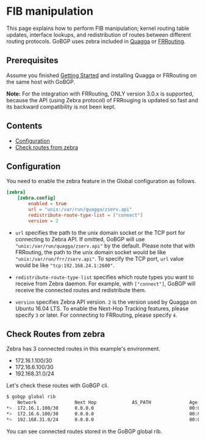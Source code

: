 # FIB manipulation

This page explains how to perform FIB manipulation; kernel routing
table updates, interface lookups, and redistribution of routes between
different routing protocols. GoBGP uses zebra included in
[Quagga](http://www.nongnu.org/quagga/) or [FRRouting](https://frrouting.org/).

## Prerequisites

Assume you finished [Getting Started](getting-started.md)
and installing Quagga or FRRouting on the same host with GoBGP.

**Note:** For the integration with FRRouting, ONLY version 3.0.x is supported,
because the API (using Zebra protocol) of FRRouging is updated so fast and its
backward compatibility is not been kept.

## Contents

- [Configuration](#configuration)
- [Check routes from zebra](#check-routes-from-zebra)

## Configuration

You need to enable the zebra feature in the Global configuration as follows.

```toml
[zebra]
    [zebra.config]
        enabled = true
        url = "unix:/var/run/quagga/zserv.api"
        redistribute-route-type-list = ["connect"]
        version = 2
```

- `url` specifies the path to the unix domain socket or the TCP port for
  connecting to Zebra API.
  If omitted, GoBGP will use `"unix:/var/run/quagga/zserv.api"` by the default.
  Please note that with FRRouting, the path to the unix domain socket would be
  like `"unix:/var/run/frr/zserv.api"`.
  To specify the TCP port, `url` value would be like `"tcp:192.168.24.1:2600"`.

- `redistribute-route-type-list` specifies which route types you want to
  receive from Zebra daemon.
  For example, with `["connect"]`, GoBGP will receive the connected routes and
  redistribute them.

- `version` specifies Zebra API version.
  `2` is the version used by Quagga on Ubuntu 16.04 LTS.
  To enable the Next-Hop Tracking features, please specify `3` or later.
  For connecting to FRRouting, please specify `4`.

## Check Routes from zebra

Zebra has 3 connected routes in this example's environment.

- 172.16.1.100/30
- 172.16.6.100/30
- 192.168.31.0/24

Let's check these routes with GoBGP cli.

```bash
$ gobgp global rib
    Network              Next Hop             AS_PATH              Age        Attrs
*>  172.16.1.100/30      0.0.0.0                                   00:00:02   [{Origin: i} {Med: 1}]
*>  172.16.6.100/30      0.0.0.0                                   00:00:02   [{Origin: i} {Med: 1}]
*>  192.168.31.0/24      0.0.0.0                                   00:00:02   [{Origin: i} {Med: 1}]
```

You can see connected routes stored in the GoBGP global rib.
